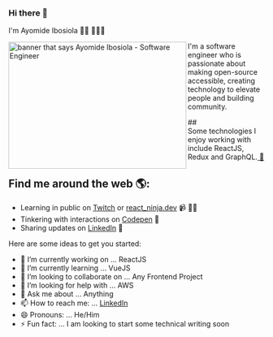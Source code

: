 ### Hi there 👋


I'm Ayomide Ibosiola 👋🏾 👩🏾‍💻

<img align="left" width="350" height="250" src="https://user-images.githubusercontent.com/56524093/89119345-b6624b00-d462-11ea-90aa-fc2c33b7881b.jpg" alt="banner that says Ayomide Ibosiola - Software Engineer">
I'm a software engineer who is passionate about making open-source accessible, creating technology to elevate people and building community. 


##<br>Some technologies I enjoy working with include ReactJS, Redux and GraphQL.<a href="https://stars.github.com/"> 🌟</a> 


## Find me around the web 🌎:
- Learning in public on <a href="https://www.discuss.dev.twitch.tv/">Twitch</a> or <a href="https://www..dev">react_ninja.dev</a> 📹 ✍🏾
- Tinkering with interactions on <a href="https://codepen.io/ayomideEnoch"> Codepen</a> 🏓
- Sharing updates on <a href="https://www.linkedin.com/in/ayomide-ibosiola/">LinkedIn</a> 💼


Here are some ideas to get you started:

- 🔭 I’m currently working on ... ReactJS
- 🌱 I’m currently learning ... VueJS
- 👯 I’m looking to collaborate on ... Any Frontend Project
- 🤔 I’m looking for help with ... AWS
- 💬 Ask me about ... Anything
- 📫 How to reach me: ... [LinkedIn](https://www.linkedin.com/in/ayomide-ibosiola/)
- 😄 Pronouns: ... He/Him
- ⚡ Fun fact: ... I am looking to start some technical writing soon

